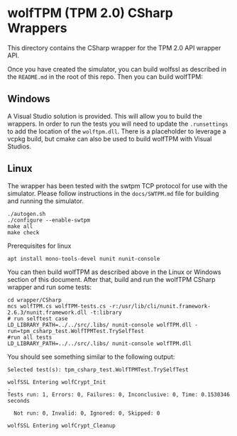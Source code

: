 # wolfTPM (TPM 2.0) CSharp Wrappers

This directory contains the CSharp wrapper for the TPM 2.0 API wrapper API.


Once you have created the simulator, you can build wolfssl as described in the
`README.md` in the root of this repo. Then you can build wolfTPM:

## Windows

A Visual Studio solution is provided. This will allow you to build the
wrappers. In order to run the tests you will need to update the
`.runsettings` to add the location of the `wolftpm.dll`. There is a
placeholder to leverage a vcpkg build, but cmake can also be used to
build wolfTPM with Visual Studios.

## Linux

The wrapper has been tested with the swtpm TCP protocol for use with
the simulator. Please follow instructions in the `docs/SWTPM.md` file
for building and running the simulator.


```
./autogen.sh
./configure --enable-swtpm
make all
make check
```

Prerequisites for linux

```
apt install mono-tools-devel nunit nunit-console
```

You can then build wolfTPM as described above in the Linux or Windows section
of this document. After that, build and run the wolfTPM CSharp wrapper and run
some tests:

```
cd wrapper/CSharp
mcs wolfTPM.cs wolfTPM-tests.cs -r:/usr/lib/cli/nunit.framework-2.6.3/nunit.framework.dll -t:library
# run selftest case
LD_LIBRARY_PATH=../../src/.libs/ nunit-console wolfTPM.dll -run=tpm_csharp_test.WolfTPMTest.TrySelfTest
#run all tests
LD_LIBRARY_PATH=../../src/.libs/ nunit-console wolfTPM.dll
```


You should see something similar to the following output:

```
Selected test(s): tpm_csharp_test.WolfTPMTest.TrySelfTest

wolfSSL Entering wolfCrypt_Init
.
Tests run: 1, Errors: 0, Failures: 0, Inconclusive: 0, Time: 0.1530346 seconds

  Not run: 0, Invalid: 0, Ignored: 0, Skipped: 0

wolfSSL Entering wolfCrypt_Cleanup
```
